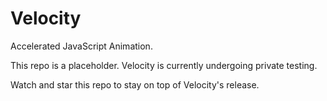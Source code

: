 Velocity
========

Accelerated JavaScript Animation.

This repo is a placeholder. Velocity is currently undergoing private testing.

Watch and star this repo to stay on top of Velocity's release.
